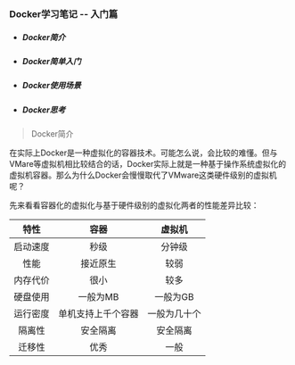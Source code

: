 ### Docker学习笔记 -- 入门篇

* ##### Docker简介

* ##### Docker简单入门

* ##### Docker使用场景

* ##### Docker思考



> Docker简介

在实际上Docker是一种虚拟化的容器技术。可能怎么说，会比较的难懂。但与VMare等虚拟机相比较结合的话，Docker实际上就是一种基于操作系统虚拟化的虚拟机容器。那么为什么Docker会慢慢取代了VMware这类硬件级别的虚拟机呢？

先来看看容器化的虚拟化与基于硬件级别的虚拟化两者的性能差异比较：

|   特性   |        容器        |    虚拟机    |
| :------: | :----------------: | :----------: |
| 启动速度 |        秒级        |    分钟级    |
|   性能   |      接近原生      |     较弱     |
| 内存代价 |        很小        |     较多     |
| 硬盘使用 |      一般为MB      |   一般为GB   |
| 运行密度 | 单机支持上千个容器 | 一般为几十个 |
|  隔离性  |      安全隔离      |   安全隔离   |
|  迁移性  |        优秀        |     一般     |

